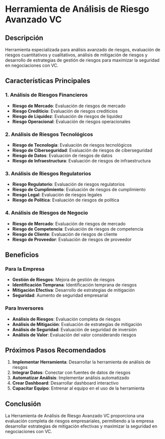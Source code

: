 # Herramienta de Análisis de Riesgo Avanzado VC

## Descripción
Herramienta especializada para análisis avanzado de riesgos, evaluación de riesgos cuantitativos y cualitativos, análisis de mitigación de riesgos y desarrollo de estrategias de gestión de riesgos para maximizar la seguridad en negociaciones con VC.

## Características Principales

### 1. Análisis de Riesgos Financieros
- **Riesgo de Mercado**: Evaluación de riesgos de mercado
- **Riesgo Crediticio**: Evaluación de riesgos crediticios
- **Riesgo de Liquidez**: Evaluación de riesgos de liquidez
- **Riesgo Operacional**: Evaluación de riesgos operacionales

### 2. Análisis de Riesgos Tecnológicos
- **Riesgo de Tecnología**: Evaluación de riesgos tecnológicos
- **Riesgo de Ciberseguridad**: Evaluación de riesgos de ciberseguridad
- **Riesgo de Datos**: Evaluación de riesgos de datos
- **Riesgo de Infraestructura**: Evaluación de riesgos de infraestructura

### 3. Análisis de Riesgos Regulatorios
- **Riesgo Regulatorio**: Evaluación de riesgos regulatorios
- **Riesgo de Cumplimiento**: Evaluación de riesgos de cumplimiento
- **Riesgo Legal**: Evaluación de riesgos legales
- **Riesgo de Política**: Evaluación de riesgos de política

### 4. Análisis de Riesgos de Negocio
- **Riesgo de Mercado**: Evaluación de riesgos de mercado
- **Riesgo de Competencia**: Evaluación de riesgos de competencia
- **Riesgo de Cliente**: Evaluación de riesgos de cliente
- **Riesgo de Proveedor**: Evaluación de riesgos de proveedor

## Beneficios

### Para la Empresa
- **Gestión de Riesgos**: Mejora de gestión de riesgos
- **Identificación Temprana**: Identificación temprana de riesgos
- **Mitigación Efectiva**: Desarrollo de estrategias de mitigación
- **Seguridad**: Aumento de seguridad empresarial

### Para Inversores
- **Análisis de Riesgos**: Evaluación completa de riesgos
- **Análisis de Mitigación**: Evaluación de estrategias de mitigación
- **Análisis de Seguridad**: Evaluación de seguridad de inversión
- **Análisis de Valor**: Evaluación del valor considerando riesgos

## Próximos Pasos Recomendados

1. **Implementar Herramienta**: Desarrollar la herramienta de análisis de riesgos
2. **Integrar Datos**: Conectar con fuentes de datos de riesgos
3. **Automatizar Análisis**: Implementar análisis automatizado
4. **Crear Dashboard**: Desarrollar dashboard interactivo
5. **Capacitar Equipo**: Entrenar al equipo en el uso de la herramienta

## Conclusión

La Herramienta de Análisis de Riesgo Avanzado VC proporciona una evaluación completa de riesgos empresariales, permitiendo a la empresa desarrollar estrategias de mitigación efectivas y maximizar la seguridad en negociaciones con VC.